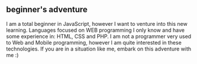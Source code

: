 ##  beginner's adventure

I am a total beginner in JavaScript, however I want to venture into this new learning.
Languages focused on WEB programming I only know and have some experience in: HTML, CSS and PHP.
I am not a programmer very used to Web and Mobile programming, however I am quite interested in these technologies.
If you are in a situation like me, embark on this adventure with me :)

